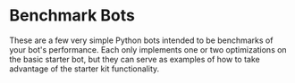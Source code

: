 # Benchmark Bots

These are a few very simple Python bots intended to be benchmarks of your bot's performance. Each only implements one or two optimizations on the basic starter bot, but they can serve as examples of how to take advantage of the starter kit functionality.
